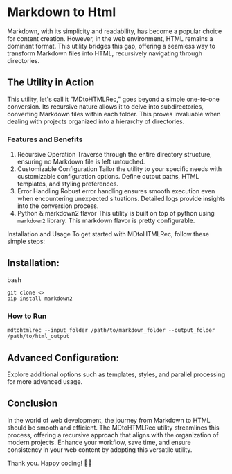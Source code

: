 # Markdown to Html

Markdown, with its simplicity and readability, has become a popular choice for content creation. However, in the web environment, HTML remains a dominant format. This utility bridges this gap, offering a seamless way to transform Markdown files into HTML, recursively navigating through directories.

## The Utility in Action
This utility, let's call it "MDtoHTMLRec," goes beyond a simple one-to-one conversion. Its recursive nature allows it to delve into subdirectories, converting Markdown files within each folder. This proves invaluable when dealing with projects organized into a hierarchy of directories.

### Features and Benefits
1. Recursive Operation
Traverse through the entire directory structure, ensuring no Markdown file is left untouched.
2. Customizable Configuration
Tailor the utility to your specific needs with customizable configuration options.
Define output paths, HTML templates, and styling preferences.
3. Error Handling
Robust error handling ensures smooth execution even when encountering unexpected situations.
Detailed logs provide insights into the conversion process.
4. Python & markdown2 flavor
This utility is built on top of python using `markdown2` library. This markdown flavor is pretty configurable.

Installation and Usage
To get started with MDtoHTMLRec, follow these simple steps:

## Installation:

bash

```
git clone <>
pip install markdown2
```

### How to Run

```
mdtohtmlrec --input_folder /path/to/markdown_folder --output_folder /path/to/html_output
```


## Advanced Configuration:

Explore additional options such as templates, styles, and parallel processing for more advanced usage.

## Conclusion
In the world of web development, the journey from Markdown to HTML should be smooth and efficient. The MDtoHTMLRec utility streamlines this process, offering a recursive approach that aligns with the organization of modern projects. Enhance your workflow, save time, and ensure consistency in your web content by adopting this versatile utility.

Thank you. Happy coding! 🚀✨


